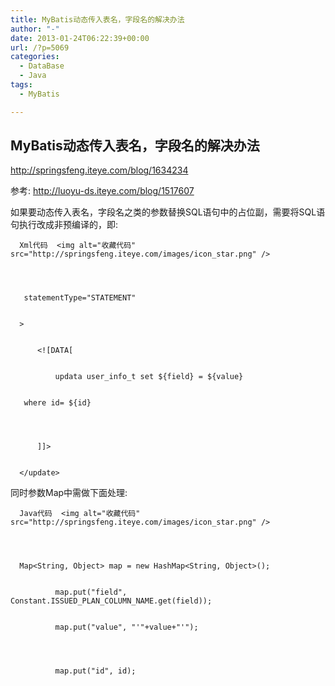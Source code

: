```yaml
---
title: MyBatis动态传入表名，字段名的解决办法
author: "-"
date: 2013-01-24T06:22:39+00:00
url: /?p=5069
categories:
  - DataBase
  - Java
tags:
  - MyBatis

---
```

## MyBatis动态传入表名，字段名的解决办法
http://springsfeng.iteye.com/blog/1634234

参考: http://luoyu-ds.iteye.com/blog/1517607


如果要动态传入表名，字段名之类的参数替换SQL语句中的占位副，需要将SQL语句执行改成非预编译的，即: 


  
    
      Xml代码  <img alt="收藏代码" src="http://springsfeng.iteye.com/images/icon_star.png" />
  
  
  
    
       statementType="STATEMENT"
    
    
      >
    
    
          <![DATA[
    
    
              updata user_info_t set ${field} = ${value}
    
    
       where id= ${id}
    
    
    
    
          ]]>
    
    
      </update>
    
  

同时参数Map中需做下面处理: 


  
    
      Java代码  <img alt="收藏代码" src="http://springsfeng.iteye.com/images/icon_star.png" />
  
  
  
    
      Map<String, Object> map = new HashMap<String, Object>();
    
    
              map.put("field", Constant.ISSUED_PLAN_COLUMN_NAME.get(field));
    
    
              map.put("value", "'"+value+"'");  
    
    
    
    
              map.put("id", id);
    
  


